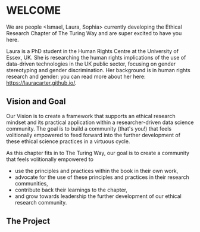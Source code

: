 # WELCOME 

We are people <Ismael, Laura, Sophia> currently developing the Ethical Research Chapter of The Turing Way and are super excited to have you here. 

Laura is a PhD student in the Human Rights Centre at the University of Essex, UK. She is researching the human rights implications of the use of data-driven technologies in the UK public sector, focusing on gender stereotyping and gender discrimination. Her background is in human rights research and gender: you can read more about her here: https://lauracarter.github.io/.

## Vision and Goal 
Our Vision is to create a framework that supports an ethical research mindset and its practical application within a researcher-driven data science community. 
The goal is to build a community (that's you!) that feels volitionally empowered to feed forward into the further development of these ethical science practices in a virtuous cycle. 

As this chapter fits in to The Turing Way, our goal is to create a community that feels volitionally empowered to 
- use the principles and practices within the book in their own work,
- advocate for the use of these principles and practices in their research communities,
- contribute back their learnings to the chapter, 
- and grow towards leadership the further development of our ethical research community.

## The Project 


